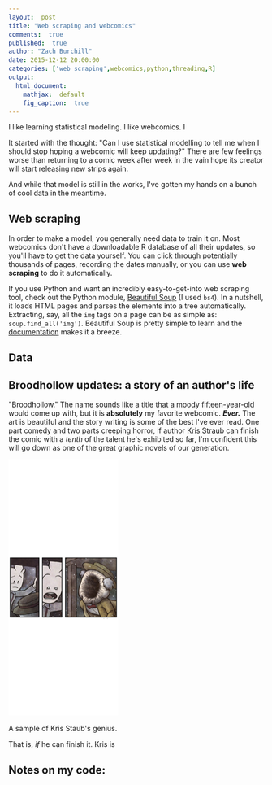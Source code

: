 ```yaml
---
layout:  post
title: "Web scraping and webcomics"
comments:  true
published:  true
author: "Zach Burchill"
date: 2015-12-12 20:00:00
categories: ['web scraping',webcomics,python,threading,R]
output:
  html_document:
    mathjax:  default
    fig_caption:  true
---
```




I like learning statistical modeling. I like webcomics.  I 

It started with the thought: "Can I use statistical modelling to tell me when I should stop hoping a webcomic will keep updating?"  There are few feelings worse than returning to a comic week after week in the vain hope its creator will start releasing new strips again.

And while that model is still in the works, I've gotten my hands on a bunch of cool data in the meantime.

## Web scraping

In order to make a model, you generally need data to train it on.  Most webcomics don't have a downloadable R database of all their updates, so you'll have to get the data yourself.  You can click through potentially thousands of pages, recording the dates manually, or you can use **web scraping** to do it automatically.

If you use Python and want an incredibly easy-to-get-into web scraping tool, check out the Python module, [Beautiful Soup](http://www.crummy.com/software/BeautifulSoup/) (I used `bs4`). In a nutshell, it loads HTML pages and parses the elements into a tree automatically. Extracting, say, all the `img` tags on a page can be as simple as: `soup.find_all('img')`. Beautiful Soup is pretty simple to learn and the [documentation](http://www.crummy.com/software/BeautifulSoup/bs4/doc/) makes it a breeze. 

## Data

## Broodhollow updates: a story of an author's life

"Broodhollow."  The name sounds like a title that a moody fifteen-year-old would come up with, but it is **absolutely** my favorite webcomic. _**Ever.**_ The art is beautiful and the story writing is some of the best I've ever read. One part comedy and two parts creeping horror, if author [Kris Straub](http://studios.chainsawsuit.com/) can finish the comic with a _tenth_ of the talent he's exhibited so far, I'm confident this will go down as one of the great graphic novels of our generation.

![plot of chunk unnamed-chunk-1](/figure/source/webcomic_post/unnamed-chunk-1-1.png)

<p class = "figcaption">A sample of Kris Staub's genius.</p>
 
That is, _if_ he can finish it.  Kris is 

## Notes on my code:


